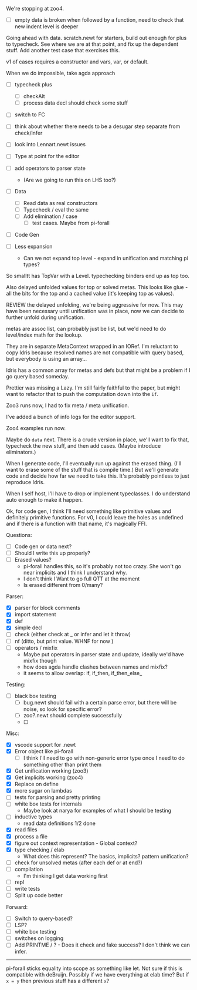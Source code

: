 
We're stopping at zoo4.

- [ ] empty data is broken when followed by a function, need to check that new indent level is deeper

Going ahead with data. scratch.newt for starters, build out enough for plus to typecheck. See where we are at that point, and fix up the dependent stuff. Add another test case that exercises this.

v1 of cases requires a constructor and vars, var, or default.

When we do impossible, take agda approach

- [ ] typecheck plus
  - [ ] checkAlt
  - [ ] process data decl should check some stuff
- [ ] switch to FC

- [ ] think about whether there needs to be a desugar step separate from check/infer

- [ ] look into Lennart.newt issues
- [ ] Type at point for the editor
- [ ] add operators to parser state
  - (Are we going to run this on LHS too?)

- [ ] Data
  - [ ] Read data as real constructors
  - [ ] Typecheck / eval the same
  - [ ] Add elimination / case
    - [ ] test cases. Maybe from pi-forall
- [ ] Code Gen
- [ ] Less expansion
  - Can we not expand top level - expand in unification and matching pi types?

So smalltt has TopVar with a Level. typechecking binders end up as top too.

Also delayed unfolded values for top or solved metas. This looks like glue - all the bits for the top and a cached value (it's keeping top as values).

REVIEW the delayed unfolding, we're being aggressive for now. This may have been necessary until unification was in place, now we can decide to further unfold during unification.

metas are assoc list, can probably just be list, but we'd need to do level/index math for the lookup.

They are in separate MetaContext wrapped in an IORef. I'm reluctant to copy Idris because resolved names are not compatible with query based, but everybody is using an array...

Idris has a common array for metas and defs but that might be a problem if I go query based someday.

Prettier was missing a Lazy.  I'm still fairly faithful to the paper, but might want to refactor that to push the computation down into the `if`.

Zoo3 runs now, I had to fix meta / meta unification.

I've added a bunch of info logs for the editor support.

Zoo4 examples run now.

Maybe do `data` next.  There is a crude version in place, we'll want to fix that, typecheck the new stuff, and then add cases. (Maybe introduce eliminators.)

When I generate code, I'll eventually run up against the erased thing. (I'll want to erase some of the stuff that is compile time.)  But we'll generate code and decide how far we need to take this.  It's probably pointless to just reproduce Idris.

When I self host, I'll have to drop or implement typeclasses. I do understand auto enough to make it happen.

Ok, for code gen, I think I'll need something like primitive values and definitely primitive functions. For v0, I could leave the holes as undefined and if there is a function with that name, it's magically FFI.

Questions:
- [ ] Code gen or data next?
- [ ] Should I write this up properly?
- [ ] Erased values?
  - pi-forall handles this, so it's probably not too crazy. She won't go near implicits and I think I understand why.
  - I don't think I Want to go full QTT at the moment
  - Is erased different from 0/many?

Parser:
- [x] parser for block comments
- [x] import statement
- [x] def
- [x] simple decl
- [ ] check (either check at _ or infer and let it throw)
- [ ] nf (ditto, but print value. WHNF for now    )
- [ ] operators / mixfix
  - Maybe put operators in parser state and update, ideally we'd have mixfix though
  - how does agda handle clashes between names and mixfix?
  - it seems to allow overlap: if, if_then, if_then_else_

Testing:

- [ ] black box testing
  - [ ] bug.newt should fail with a certain parse error, but there will be noise, so look for specific error?
  - [ ] zoo?.newt should complete successfully
  - [ ]

Misc:
- [x] vscode support for .newt
- [x] Error object like pi-forall
  - [ ] I think I'll need to go with non-generic error type once I need to do something other than print them
- [x] Get unification working (zoo3)
- [x] Get implicits working (zoo4)
- [x] Replace on define
- [x] more sugar on lambdas
- [ ] tests for parsing and pretty printing
- [ ] white box tests for internals
  - Maybe look at narya for examples of what I should be testing
- [ ] inductive types
  - read data definitions 1/2 done
- [x] read files
- [x] process a file
- [x] figure out context representation - Global context?
- [x] type checking / elab
  - What does this represent? The basics, implicits? pattern unification?
- [ ] check for unsolved metas (after each def or at end?)
- [ ] compilation
  - I'm thinking I get data working first
- [ ] repl
- [ ] write tests
- [ ] Split up code better

Forward:

- [ ] Switch to query-based?
- [ ] LSP?
- [ ] white box testing
- [ ] switches on logging
- [ ] Add PRINTME / ? - Does it check and fake success? I don't think we can infer.

----

pi-forall sticks equality into scope as something like let. Not sure if this is compatible with deBruijn.  Possibly if we have everything at elab time?  But if `x = y` then previous stuff has a different `x`?

